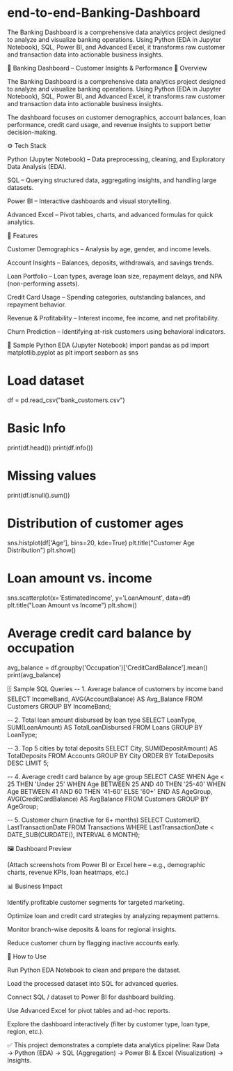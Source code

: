 # end-to-end-Banking-Dashboard
The Banking Dashboard is a comprehensive data analytics project designed to analyze and visualize banking operations. Using Python (EDA in Jupyter Notebook), SQL, Power BI, and Advanced Excel, it transforms raw customer and transaction data into actionable business insights.

🏦 Banking Dashboard – Customer Insights & Performance
📌 Overview

The Banking Dashboard is a comprehensive data analytics project designed to analyze and visualize banking operations. Using Python (EDA in Jupyter Notebook), SQL, Power BI, and Advanced Excel, it transforms raw customer and transaction data into actionable business insights.

The dashboard focuses on customer demographics, account balances, loan performance, credit card usage, and revenue insights to support better decision-making.

⚙️ Tech Stack

Python (Jupyter Notebook) – Data preprocessing, cleaning, and Exploratory Data Analysis (EDA).

SQL – Querying structured data, aggregating insights, and handling large datasets.

Power BI – Interactive dashboards and visual storytelling.

Advanced Excel – Pivot tables, charts, and advanced formulas for quick analytics.

🔑 Features

Customer Demographics – Analysis by age, gender, and income levels.

Account Insights – Balances, deposits, withdrawals, and savings trends.

Loan Portfolio – Loan types, average loan size, repayment delays, and NPA (non-performing assets).

Credit Card Usage – Spending categories, outstanding balances, and repayment behavior.

Revenue & Profitability – Interest income, fee income, and net profitability.

Churn Prediction – Identifying at-risk customers using behavioral indicators.

🐍 Sample Python EDA (Jupyter Notebook)
import pandas as pd
import matplotlib.pyplot as plt
import seaborn as sns

# Load dataset
df = pd.read_csv("bank_customers.csv")

# Basic Info
print(df.head())
print(df.info())

# Missing values
print(df.isnull().sum())

# Distribution of customer ages
sns.histplot(df['Age'], bins=20, kde=True)
plt.title("Customer Age Distribution")
plt.show()

# Loan amount vs. income
sns.scatterplot(x='EstimatedIncome', y='LoanAmount', data=df)
plt.title("Loan Amount vs Income")
plt.show()

# Average credit card balance by occupation
avg_balance = df.groupby('Occupation')['CreditCardBalance'].mean()
print(avg_balance)

🗄️ Sample SQL Queries
-- 1. Average balance of customers by income band
SELECT IncomeBand, AVG(AccountBalance) AS Avg_Balance
FROM Customers
GROUP BY IncomeBand;

-- 2. Total loan amount disbursed by loan type
SELECT LoanType, SUM(LoanAmount) AS TotalLoanDisbursed
FROM Loans
GROUP BY LoanType;

-- 3. Top 5 cities by total deposits
SELECT City, SUM(DepositAmount) AS TotalDeposits
FROM Accounts
GROUP BY City
ORDER BY TotalDeposits DESC
LIMIT 5;

-- 4. Average credit card balance by age group
SELECT 
  CASE 
    WHEN Age < 25 THEN 'Under 25'
    WHEN Age BETWEEN 25 AND 40 THEN '25-40'
    WHEN Age BETWEEN 41 AND 60 THEN '41-60'
    ELSE '60+'
  END AS AgeGroup,
  AVG(CreditCardBalance) AS AvgBalance
FROM Customers
GROUP BY AgeGroup;

-- 5. Customer churn (inactive for 6+ months)
SELECT CustomerID, LastTransactionDate
FROM Transactions
WHERE LastTransactionDate < DATE_SUB(CURDATE(), INTERVAL 6 MONTH);

🖼️ Dashboard Preview

(Attach screenshots from Power BI or Excel here – e.g., demographic charts, revenue KPIs, loan heatmaps, etc.)

📊 Business Impact

Identify profitable customer segments for targeted marketing.

Optimize loan and credit card strategies by analyzing repayment patterns.

Monitor branch-wise deposits & loans for regional insights.

Reduce customer churn by flagging inactive accounts early.

🚀 How to Use

Run Python EDA Notebook to clean and prepare the dataset.

Load the processed dataset into SQL for advanced queries.

Connect SQL / dataset to Power BI for dashboard building.

Use Advanced Excel for pivot tables and ad-hoc reports.

Explore the dashboard interactively (filter by customer type, loan type, region, etc.).

✅ This project demonstrates a complete data analytics pipeline:
Raw Data → Python (EDA) → SQL (Aggregation) → Power BI & Excel (Visualization) → Insights.
